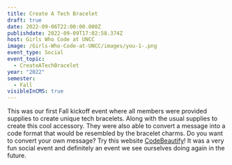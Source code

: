 ```yaml
---
title: Create A Tech Bracelet
draft: true
date: 2022-09-06T22:00:00.000Z
publishdate: 2022-09-09T17:02:58.374Z
host: Girls Who Code at UNCC
image: /Girls-Who-Code-at-UNCC/images/you-1-.png
event_type: Social
event_topic:
  - CreateATechBracelet
year: "2022"
semester:
  - Fall
visibleInCMS: true
---
```

This was our first Fall kickoff event where all members were provided supplies to create unique tech bracelets. Along with the usual supplies to create this cool accessory. They were also able to convert a message into a code format that would be resembled by the bracelet charms. Do you want to convert your own message? Try this website [CodeBeautify](https://codebeautify.org/)! It was a very fun social event and definitely an event we see ourselves doing again in the future.